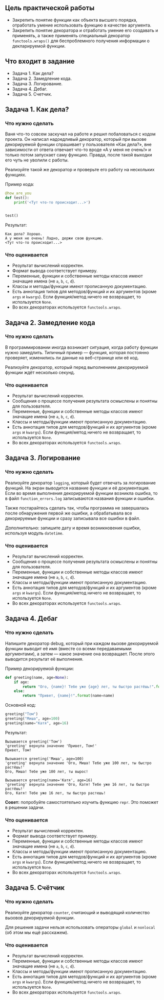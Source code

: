 ## Цель практической работы
- Закрепить понятие функции как объекта высшего порядка, отработать умение использовать функцию в качестве аргумента.
- Закрепить понятие декоратора и отработать умение его создавать и применять, а также применять специальный декоратор `functools.wraps()` для беспроблемного получения информации о декларируемой функции.
## Что входит в задание
- Задача 1. Как дела?
- Задача 2. Замедление кода.
- Задача 3. Логирование.
- Задача 4. Дебаг.
- Задача 5. Счетчик.
## Задача 1. Как дела?
### Что нужно сделать
Ваня что-то совсем заскучал на работе и решил побаловаться с кодом проекта. Он написал надоедливый декоратор, который при вызове декорируемой функции спрашивает у пользователя «Как дела?», вне зависимости от ответа отвечает что-то вроде «А у меня не очень!» и только потом запускает саму функцию. Правда, после такой выходки его чуть не уволили с работы.

Реализуйте такой же декоратор и проверьте его работу на нескольких функциях.

Пример кода:
```python
@how_are_you
def test():
    print('<Тут что-то происходит...>')


test()
```

Результат:
```
Как дела? Хорошо.
А у меня не очень! Ладно, держи свою функцию.
<Тут что-то происходит...>
```

### Что оценивается
- Результат вычислений корректен.
- Формат вывода соответствует примеру.
- Переменные, функции и собственные методы классов имеют значащие имена (не `a`, `b`, `c`, `d`).
- Классы и методы/функции имеют прописанную документацию.
- Есть аннотация типов для методов/функций и их аргументов (кроме `args` и `kwargs`). Если функция/метод ничего не возвращает, то используется `None`.
- Во всех декораторах используется `functools.wraps`.

## Задача 2. Замедление кода
### Что нужно сделать
В программировании иногда возникает ситуация, когда работу функции нужно замедлить. Типичный пример — функция, которая постоянно проверяет, изменились ли данные на веб-странице или её код.

Реализуйте декоратор, который перед выполнением декорируемой функции ждёт несколько секунд.
### Что оценивается
- Результат вычислений корректен.
- Сообщения о процессе получения результата осмыслены и понятны для пользователя.
- Переменные, функции и собственные методы классов имеют значащие имена (не `a`, `b`, `c`, `d`).
- Классы и методы/функции имеют прописанную документацию.
- Есть аннотация типов для методов/функций и их аргументов (кроме `args` и `kwargs`). Если функция/метод ничего не возвращает, то используется `None`.
- Во всех декораторах используется `functools.wraps`.

## Задача 3. Логирование
### Что нужно сделать
Реализуйте декоратор `logging`, который будет отвечать за логирование функций. На экран выводится название функции и её документация. Если во время выполнения декорируемой функции возникла ошибка, то в файл `function_errors.log` записываются названия функции и ошибки. 

Также постарайтесь сделать так, чтобы программа не завершалась после обнаружения первой же ошибки, а обрабатывала все декорируемые функции и сразу записывала все ошибки в файл.

Дополнительно: запишите дату и время возникновения ошибки, используя модуль `datetime`.
### Что оценивается
- Результат вычислений корректен.
- Сообщения о процессе получения результата осмыслены и понятны для пользователя.
- Переменные, функции и собственные методы классов имеют значащие имена (не `a`, `b`, `c`, `d`).
- Классы и методы/функции имеют прописанную документацию.
- Есть аннотация типов для методов/функций и их аргументов (кроме `args` и `kwargs`). Если функция/метод ничего не возвращает, то используется `None`.
- Во всех декораторах используется `functools.wraps`.

## Задача 4. Дебаг
### Что нужно сделать
Напишите декоратор debug, который при каждом вызове декорируемой функции выводит её имя (вместе со всеми передаваемыми аргументами), а затем — какое значение она возвращает. После этого выводится результат её выполнения.

Пример декорируемой функции:
```python
def greeting(name, age=None):
    if age:
        return "Ого, {name}! Тебе уже {age} лет, ты быстро растёшь!".format(name=name, age=age)
    else:
        return "Привет, {name}!".format(name=name)
```

Основной код:
```python
greeting("Том")
greeting("Миша", age=100)
greeting(name="Катя", age=16)
```

Результат:
```
Вызывается greeting('Том')
'greeting' вернула значение 'Привет, Том!'
Привет, Том!

Вызывается greeting('Миша', age=100)
'greeting' вернула значение 'Ого, Миша! Тебе уже 100 лет, ты быстро растёшь!'
Ого, Миша! Тебе уже 100 лет, ты вырос!

Вызывается greeting(name='Катя', age=16)
'greeting' вернула значение 'Ого, Катя! Тебе уже 16 лет, ты быстро растёшь!'
Ого, Катя! Тебе уже 16 лет, ты быстро растешь!
```

**Совет:** попробуйте самостоятельно изучить функцию `repr`. Это поможет в решении задачи.
### Что оценивается
- Результат вычислений корректен.
- Формат вывода соответствует примеру.
- Переменные, функции и собственные методы классов имеют значащие имена (не `a`, `b`, `c`, `d`).
- Классы и методы/функции имеют прописанную документацию.
- Есть аннотация типов для методов/функций и их аргументов (кроме `args` и `kwargs`). Если функция/метод ничего не возвращает, то используется `None`.
- Во всех декораторах используется `functools.wraps`.

## Задача 5. Счётчик
### Что нужно сделать
Реализуйте декоратор `counter`, считающий и выводящий количество вызовов декорируемой функции.

Для решения задачи нельзя использовать операторы `global` и `nonlocal` (об этом мы ещё расскажем).
### Что оценивается
- Результат вычислений корректен.
- Переменные, функции и собственные методы классов имеют значащие имена (не `a`, `b`, `c`, `d`).
- Классы и методы/функции имеют прописанную документацию.
- Есть аннотация типов для методов/функций и их аргументов (кроме `args` и `kwargs`). Если функция/метод ничего не возвращает, то используется `None`.
- Во всех декораторах используется `functools.wraps`.


